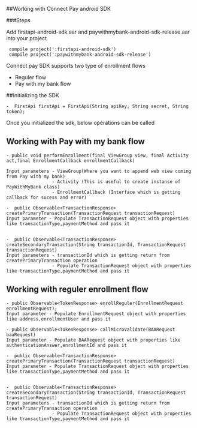 ##Working with Connect Pay android SDK

###Steps

Add firstapi-android-sdk.aar and paywithmybank-android-sdk-release.aar into your project
```
 compile project(':firstapi-android-sdk')
 compile project(':paywithmybank-android-sdk-release')
 ```

Connect pay SDK supports two type of enrollment flows

- Reguler flow
- Pay with my bank flow



##Initializing the SDK

```
-  FirstApi firstApi = FirstApi(String apiKey, String secret, String token);

```
Once you initialized the sdk, below operations can be called

## Working with Pay with my bank flow

```
- public void performEnrollment(final ViewGroup view, final Activity act,final EnrollmentCallback enrollmentCallback)

Input parameters - ViewGroup(Where you want to append web view coming from Pay with my bank)
				 - Activity (This is useful to create instanse of PayWithMyBank class)
				 - EnrollmentCallback (Interface which is getting callback for sucess and error)

-  public Observable<TransactionResponse> createPrimaryTransaction(TransactionRequest transactionRequest)
Input parameter - Populate TransactionRequest object with properties like transactionType,paymentMethod and pass it


-  public Observable<TransactionResponse> createSecondaryTransaction(String transactionId, TransactionRequest transactionRequest)
Input parameters - transactionId which is getting return from createPrimaryTransaction operation
				 - Populate TransactionRequest object with properties like transactionType,paymentMethod and pass it

```


## Working with reguler enrollment flow

```
- public Observable<TokenResponse> enrollReguler(EnrollmentRequest enrollmentRequest);
Input parameter - Populate EnrollmentRequest object with properties like address,enrollmentUser and pass it

- public Observable<TokenResponse> callMicroValidate(BAARequest baaRequest)
Input parameter - Populate BAARequest object with properties like authenticationAnswer,enrollmentId and pass it

-  public Observable<TransactionResponse> createPrimaryTransaction(TransactionRequest transactionRequest)
Input parameter - Populate TransactionRequest object with properties like transactionType,paymentMethod and pass it


-  public Observable<TransactionResponse> createSecondaryTransaction(String transactionId, TransactionRequest transactionRequest)
Input parameters - transactionId which is getting return from createPrimaryTransaction operation
				 - Populate TransactionRequest object with properties like transactionType,paymentMethod and pass it

```


